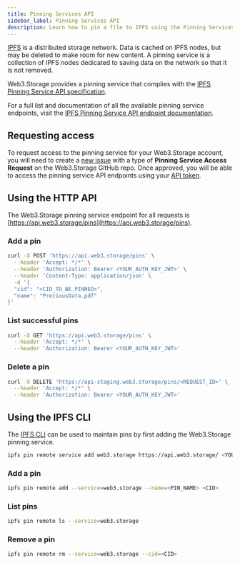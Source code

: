 ```yaml
---
title: Pinning Services API
sidebar_label: Pinning Services API
description: Learn how to pin a file to IPFS using the Pinning Services API
---
```


[IPFS](https://ipfs.io/) is a distributed storage network. Data is cached on IPFS nodes, but may be deleted to make room for new content. A pinning service is a collection of IPFS nodes dedicated to saving data on the network so that it is not removed.

Web3.Storage provides a pinning service that complies with the [IPFS Pinning Service API specification](https://ipfs.github.io/pinning-services-api-spec/).

For a full list and documentation of all the available pinning service endpoints, visit the [IPFS Pinning Service API endpoint documentation](https://ipfs.github.io/pinning-services-api-spec/#tag/pins).

## Requesting access

To request access to the pinning service for your Web3.Storage account, you will need to create a [new issue](https://github.com/web3-storage/web3.storage/issues/new/choose) with a type of **Pinning Service Access Request** on the Web3.Storage GitHub repo. Once approved, you will be able to access the pinning service API endpoints using your [API token](/how-tos/generate-api-token).

## Using the HTTP API

The Web3.Storage pinning service endpoint for all requests is [https://api.web3.storage/pins](https://api.web3.storage/pins).

### Add a pin

```bash
curl -X POST 'https://api.web3.storage/pins' \
  --header 'Accept: */*' \
  --header 'Authorization: Bearer <YOUR_AUTH_KEY_JWT>' \
  --header 'Content-Type: application/json' \
  -d '{
  "cid": "<CID_TO_BE_PINNED>",
  "name": "PreciousData.pdf"
}'
```

### List successful pins

```bash
curl -X GET 'https://api.web3.storage/pins' \
  --header 'Accept: */*' \
  --header 'Authorization: Bearer <YOUR_AUTH_KEY_JWT>'
```

### Delete a pin

```bash
curl -X DELETE 'https://api-staging.web3.storage/pins/<REQUEST_ID>' \
  --header 'Accept: */*' \
  --header 'Authorization: Bearer <YOUR_AUTH_KEY_JWT>'
```

## Using the IPFS CLI

The [IPFS CLI](https://docs.ipfs.io/reference/cli/) can be used to maintain pins by first adding the Web3.Storage pinning service.

```bash
ipfs pin remote service add web3.storage https://api.web3.storage/ <YOUR_AUTH_KEY_JWT>
```

### Add a pin

```bash
ipfs pin remote add --service=web3.storage --name=<PIN_NAME> <CID>
```

### List pins

```bash
ipfs pin remote ls --service=web3.storage
```

### Remove a pin

```bash
ipfs pin remote rm --service=web3.storage --cid=<CID>
```
